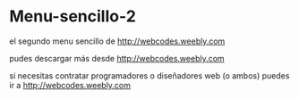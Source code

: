 Menu-sencillo-2
===============

el segundo menu sencillo de http://webcodes.weebly.com

pudes descargar más desde http://webcodes.weebly.com

si necesitas contratar programadores o diseñadores web (o ambos) puedes ir a http://webcodes.weebly.com
